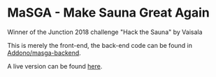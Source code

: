 # MaSGA - Make Sauna Great Again
Winner of the Junction 2018 challenge "Hack the Sauna" by Vaisala

This is merely the front-end, the back-end code can be found in [Addono/masga-backend](https://github.com/Addono/masga-backend).

A live version can be found [here](https://aknapen.nl/masga).
